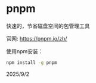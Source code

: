 # pnpm

快速的，节省磁盘空间的包管理工具

官网: https://pnpm.io/zh/

使用npm安装：
```bash
npm install -g pnpm
```


2025/9/2
